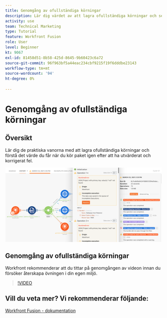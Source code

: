 ```yaml
---
title: Genomgång av ofullständiga körningar
description: Lär dig värdet av att lagra ofullständiga körningar och sedan köra om programpaket när du har utvärderat och korrigerat fel i [!DNL Adobe Workfront Fusion].
activity: use
team: Technical Marketing
type: Tutorial
feature: Workfront Fusion
role: User
level: Beginner
kt: 9067
exl-id: 81458d51-8b58-425d-8645-9b60423c6a72
source-git-commit: 96f963bf5a44eac234cbf9215f19f6dddbe23143
workflow-type: tm+mt
source-wordcount: '94'
ht-degree: 0%

---
```


# Genomgång av ofullständiga körningar

## Översikt

Lär dig de praktiska vanorna med att lagra ofullständiga körningar och förstå det värde du får när du kör paket igen efter att ha utvärderat och korrigerat fel.

![En bild av ett scenario med felhantering](assets/troubleshooting-and-error-handling-8.png)

## Genomgång av ofullständiga körningar

Workfront rekommenderar att du tittar på genomgången av videon innan du försöker återskapa övningen i din egen miljö.

>[!VIDEO](https://video.tv.adobe.com/v/335308/?quality=12)

## Vill du veta mer? Vi rekommenderar följande:

[Workfront Fusion - dokumentation](https://experienceleague.adobe.com/docs/workfront/using/adobe-workfront-fusion/workfront-fusion-2.html?lang=en)
